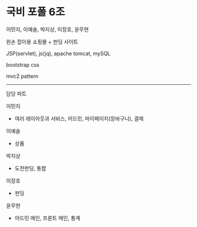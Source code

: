 # 국비 포폴 6조

이민지, 이예솔, 박지상, 이장호, 윤무현

왼손 잡이용 쇼핑몰 + 펀딩 사이트

JSP(servlet), js(jq), apache tomcat, mySQL

bootstrap css

mvc2 pattern


------------------------------------------

담당 파트

이민지
- 여러 레이아웃과 서비스, 어드민, 마이페이지(장바구니), 결제

이예솔
- 상품

박지상
- 도전펀딩, 통합

이장호
- 펀딩

윤무현
- 어드민 메인, 프론트 메인, 통계
